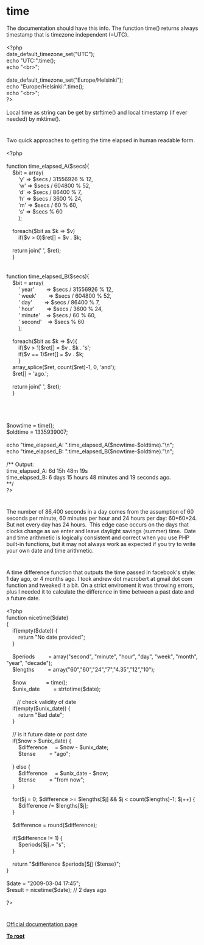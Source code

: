 # time




<div class="phpcode"><span class="html">
The documentation should have this info. The function time() returns always timestamp that is timezone independent (=UTC).
<br>
<br><span class="default">&lt;?php
<br>date_default_timezone_set</span><span class="keyword">(</span><span class="string">&quot;UTC&quot;</span><span class="keyword">); 
<br>echo </span><span class="string">&quot;UTC:&quot;</span><span class="keyword">.</span><span class="default">time</span><span class="keyword">();
<br>echo </span><span class="string">&quot;&lt;br&gt;&quot;</span><span class="keyword">;
<br>
<br></span><span class="default">date_default_timezone_set</span><span class="keyword">(</span><span class="string">&quot;Europe/Helsinki&quot;</span><span class="keyword">); 
<br>echo </span><span class="string">&quot;Europe/Helsinki:&quot;</span><span class="keyword">.</span><span class="default">time</span><span class="keyword">();
<br>echo </span><span class="string">&quot;&lt;br&gt;&quot;</span><span class="keyword">;
<br></span><span class="default">?&gt;
<br></span>
<br>Local time as string can be get by strftime() and local timestamp (if ever needed) by mktime().</span>
</div>
  

#


<div class="phpcode"><span class="html">
Two quick approaches to getting the time elapsed in human readable form.<br><br><span class="default">&lt;?php<br><br></span><span class="keyword">function </span><span class="default">time_elapsed_A</span><span class="keyword">(</span><span class="default">$secs</span><span class="keyword">){<br>&#xA0; &#xA0; </span><span class="default">$bit </span><span class="keyword">= array(<br>&#xA0; &#xA0; &#xA0; &#xA0; </span><span class="string">&apos;y&apos; </span><span class="keyword">=&gt; </span><span class="default">$secs </span><span class="keyword">/ </span><span class="default">31556926 </span><span class="keyword">% </span><span class="default">12</span><span class="keyword">,<br>&#xA0; &#xA0; &#xA0; &#xA0; </span><span class="string">&apos;w&apos; </span><span class="keyword">=&gt; </span><span class="default">$secs </span><span class="keyword">/ </span><span class="default">604800 </span><span class="keyword">% </span><span class="default">52</span><span class="keyword">,<br>&#xA0; &#xA0; &#xA0; &#xA0; </span><span class="string">&apos;d&apos; </span><span class="keyword">=&gt; </span><span class="default">$secs </span><span class="keyword">/ </span><span class="default">86400 </span><span class="keyword">% </span><span class="default">7</span><span class="keyword">,<br>&#xA0; &#xA0; &#xA0; &#xA0; </span><span class="string">&apos;h&apos; </span><span class="keyword">=&gt; </span><span class="default">$secs </span><span class="keyword">/ </span><span class="default">3600 </span><span class="keyword">% </span><span class="default">24</span><span class="keyword">,<br>&#xA0; &#xA0; &#xA0; &#xA0; </span><span class="string">&apos;m&apos; </span><span class="keyword">=&gt; </span><span class="default">$secs </span><span class="keyword">/ </span><span class="default">60 </span><span class="keyword">% </span><span class="default">60</span><span class="keyword">,<br>&#xA0; &#xA0; &#xA0; &#xA0; </span><span class="string">&apos;s&apos; </span><span class="keyword">=&gt; </span><span class="default">$secs </span><span class="keyword">% </span><span class="default">60<br>&#xA0; &#xA0; &#xA0; &#xA0; </span><span class="keyword">);<br>&#xA0; &#xA0; &#xA0; &#xA0; <br>&#xA0; &#xA0; foreach(</span><span class="default">$bit </span><span class="keyword">as </span><span class="default">$k </span><span class="keyword">=&gt; </span><span class="default">$v</span><span class="keyword">)<br>&#xA0; &#xA0; &#xA0; &#xA0; if(</span><span class="default">$v </span><span class="keyword">&gt; </span><span class="default">0</span><span class="keyword">)</span><span class="default">$ret</span><span class="keyword">[] = </span><span class="default">$v </span><span class="keyword">. </span><span class="default">$k</span><span class="keyword">;<br>&#xA0; &#xA0; &#xA0; &#xA0; <br>&#xA0; &#xA0; return </span><span class="default">join</span><span class="keyword">(</span><span class="string">&apos; &apos;</span><span class="keyword">, </span><span class="default">$ret</span><span class="keyword">);<br>&#xA0; &#xA0; }<br>&#xA0; &#xA0; <br><br>function </span><span class="default">time_elapsed_B</span><span class="keyword">(</span><span class="default">$secs</span><span class="keyword">){<br>&#xA0; &#xA0; </span><span class="default">$bit </span><span class="keyword">= array(<br>&#xA0; &#xA0; &#xA0; &#xA0; </span><span class="string">&apos; year&apos;&#xA0; &#xA0; &#xA0; &#xA0; </span><span class="keyword">=&gt; </span><span class="default">$secs </span><span class="keyword">/ </span><span class="default">31556926 </span><span class="keyword">% </span><span class="default">12</span><span class="keyword">,<br>&#xA0; &#xA0; &#xA0; &#xA0; </span><span class="string">&apos; week&apos;&#xA0; &#xA0; &#xA0; &#xA0; </span><span class="keyword">=&gt; </span><span class="default">$secs </span><span class="keyword">/ </span><span class="default">604800 </span><span class="keyword">% </span><span class="default">52</span><span class="keyword">,<br>&#xA0; &#xA0; &#xA0; &#xA0; </span><span class="string">&apos; day&apos;&#xA0; &#xA0; &#xA0; &#xA0; </span><span class="keyword">=&gt; </span><span class="default">$secs </span><span class="keyword">/ </span><span class="default">86400 </span><span class="keyword">% </span><span class="default">7</span><span class="keyword">,<br>&#xA0; &#xA0; &#xA0; &#xA0; </span><span class="string">&apos; hour&apos;&#xA0; &#xA0; &#xA0; &#xA0; </span><span class="keyword">=&gt; </span><span class="default">$secs </span><span class="keyword">/ </span><span class="default">3600 </span><span class="keyword">% </span><span class="default">24</span><span class="keyword">,<br>&#xA0; &#xA0; &#xA0; &#xA0; </span><span class="string">&apos; minute&apos;&#xA0; &#xA0; </span><span class="keyword">=&gt; </span><span class="default">$secs </span><span class="keyword">/ </span><span class="default">60 </span><span class="keyword">% </span><span class="default">60</span><span class="keyword">,<br>&#xA0; &#xA0; &#xA0; &#xA0; </span><span class="string">&apos; second&apos;&#xA0; &#xA0; </span><span class="keyword">=&gt; </span><span class="default">$secs </span><span class="keyword">% </span><span class="default">60<br>&#xA0; &#xA0; &#xA0; &#xA0; </span><span class="keyword">);<br>&#xA0; &#xA0; &#xA0; &#xA0; <br>&#xA0; &#xA0; foreach(</span><span class="default">$bit </span><span class="keyword">as </span><span class="default">$k </span><span class="keyword">=&gt; </span><span class="default">$v</span><span class="keyword">){<br>&#xA0; &#xA0; &#xA0; &#xA0; if(</span><span class="default">$v </span><span class="keyword">&gt; </span><span class="default">1</span><span class="keyword">)</span><span class="default">$ret</span><span class="keyword">[] = </span><span class="default">$v </span><span class="keyword">. </span><span class="default">$k </span><span class="keyword">. </span><span class="string">&apos;s&apos;</span><span class="keyword">;<br>&#xA0; &#xA0; &#xA0; &#xA0; if(</span><span class="default">$v </span><span class="keyword">== </span><span class="default">1</span><span class="keyword">)</span><span class="default">$ret</span><span class="keyword">[] = </span><span class="default">$v </span><span class="keyword">. </span><span class="default">$k</span><span class="keyword">;<br>&#xA0; &#xA0; &#xA0; &#xA0; }<br>&#xA0; &#xA0; </span><span class="default">array_splice</span><span class="keyword">(</span><span class="default">$ret</span><span class="keyword">, </span><span class="default">count</span><span class="keyword">(</span><span class="default">$ret</span><span class="keyword">)-</span><span class="default">1</span><span class="keyword">, </span><span class="default">0</span><span class="keyword">, </span><span class="string">&apos;and&apos;</span><span class="keyword">);<br>&#xA0; &#xA0; </span><span class="default">$ret</span><span class="keyword">[] = </span><span class="string">&apos;ago.&apos;</span><span class="keyword">;<br>&#xA0; &#xA0; <br>&#xA0; &#xA0; return </span><span class="default">join</span><span class="keyword">(</span><span class="string">&apos; &apos;</span><span class="keyword">, </span><span class="default">$ret</span><span class="keyword">);<br>&#xA0; &#xA0; }<br>&#xA0; &#xA0; <br><br>&#xA0; &#xA0; <br>&#xA0; &#xA0; <br></span><span class="default">$nowtime </span><span class="keyword">= </span><span class="default">time</span><span class="keyword">();<br></span><span class="default">$oldtime </span><span class="keyword">= </span><span class="default">1335939007</span><span class="keyword">;<br><br>echo </span><span class="string">&quot;time_elapsed_A: &quot;</span><span class="keyword">.</span><span class="default">time_elapsed_A</span><span class="keyword">(</span><span class="default">$nowtime</span><span class="keyword">-</span><span class="default">$oldtime</span><span class="keyword">).</span><span class="string">&quot;\n&quot;</span><span class="keyword">;<br>echo </span><span class="string">&quot;time_elapsed_B: &quot;</span><span class="keyword">.</span><span class="default">time_elapsed_B</span><span class="keyword">(</span><span class="default">$nowtime</span><span class="keyword">-</span><span class="default">$oldtime</span><span class="keyword">).</span><span class="string">&quot;\n&quot;</span><span class="keyword">;<br><br></span><span class="comment">/** Output:<br>time_elapsed_A: 6d 15h 48m 19s<br>time_elapsed_B: 6 days 15 hours 48 minutes and 19 seconds ago.<br>**/<br></span><span class="default">?&gt;</span>
</span>
</div>
  

#


<div class="phpcode"><span class="html">
The number of 86,400 seconds in a day comes from the assumption of 60 seconds per minute, 60 minutes per hour and 24 hours per day: 60*60*24.&#xA0; But not every day has 24 hours.&#xA0; This edge case occurs on the days that clocks change as we enter and leave daylight savings (summer) time.&#xA0; Date and time arithmetic is logically consistent and correct when you use PHP built-in functions, but it may not always work as expected if you try to write your own date and time arithmetic.</span>
</div>
  

#


<div class="phpcode"><span class="html">
A time difference function that outputs the time passed in facebook&apos;s style: 1 day ago, or 4 months ago. I took andrew dot macrobert at gmail dot com function and tweaked it a bit. On a strict enviroment it was throwing errors, plus I needed it to calculate the difference in time between a past date and a future date. <br><br><span class="default">&lt;?php<br></span><span class="keyword">function </span><span class="default">nicetime</span><span class="keyword">(</span><span class="default">$date</span><span class="keyword">)<br>{<br>&#xA0; &#xA0; if(empty(</span><span class="default">$date</span><span class="keyword">)) {<br>&#xA0; &#xA0; &#xA0; &#xA0; return </span><span class="string">&quot;No date provided&quot;</span><span class="keyword">;<br>&#xA0; &#xA0; }<br>&#xA0; &#xA0; <br>&#xA0; &#xA0; </span><span class="default">$periods&#xA0; &#xA0; &#xA0; &#xA0;&#xA0; </span><span class="keyword">= array(</span><span class="string">&quot;second&quot;</span><span class="keyword">, </span><span class="string">&quot;minute&quot;</span><span class="keyword">, </span><span class="string">&quot;hour&quot;</span><span class="keyword">, </span><span class="string">&quot;day&quot;</span><span class="keyword">, </span><span class="string">&quot;week&quot;</span><span class="keyword">, </span><span class="string">&quot;month&quot;</span><span class="keyword">, </span><span class="string">&quot;year&quot;</span><span class="keyword">, </span><span class="string">&quot;decade&quot;</span><span class="keyword">);<br>&#xA0; &#xA0; </span><span class="default">$lengths&#xA0; &#xA0; &#xA0; &#xA0;&#xA0; </span><span class="keyword">= array(</span><span class="string">&quot;60&quot;</span><span class="keyword">,</span><span class="string">&quot;60&quot;</span><span class="keyword">,</span><span class="string">&quot;24&quot;</span><span class="keyword">,</span><span class="string">&quot;7&quot;</span><span class="keyword">,</span><span class="string">&quot;4.35&quot;</span><span class="keyword">,</span><span class="string">&quot;12&quot;</span><span class="keyword">,</span><span class="string">&quot;10&quot;</span><span class="keyword">);<br>&#xA0; &#xA0; <br>&#xA0; &#xA0; </span><span class="default">$now&#xA0; &#xA0; &#xA0; &#xA0; &#xA0; &#xA0;&#xA0; </span><span class="keyword">= </span><span class="default">time</span><span class="keyword">();<br>&#xA0; &#xA0; </span><span class="default">$unix_date&#xA0; &#xA0; &#xA0; &#xA0;&#xA0; </span><span class="keyword">= </span><span class="default">strtotime</span><span class="keyword">(</span><span class="default">$date</span><span class="keyword">);<br>&#xA0; &#xA0; <br>&#xA0; &#xA0; &#xA0;&#xA0; </span><span class="comment">// check validity of date<br>&#xA0; &#xA0; </span><span class="keyword">if(empty(</span><span class="default">$unix_date</span><span class="keyword">)) {&#xA0; &#xA0; <br>&#xA0; &#xA0; &#xA0; &#xA0; return </span><span class="string">&quot;Bad date&quot;</span><span class="keyword">;<br>&#xA0; &#xA0; }<br><br>&#xA0; &#xA0; </span><span class="comment">// is it future date or past date<br>&#xA0; &#xA0; </span><span class="keyword">if(</span><span class="default">$now </span><span class="keyword">&gt; </span><span class="default">$unix_date</span><span class="keyword">) {&#xA0; &#xA0; <br>&#xA0; &#xA0; &#xA0; &#xA0; </span><span class="default">$difference&#xA0; &#xA0;&#xA0; </span><span class="keyword">= </span><span class="default">$now </span><span class="keyword">- </span><span class="default">$unix_date</span><span class="keyword">;<br>&#xA0; &#xA0; &#xA0; &#xA0; </span><span class="default">$tense&#xA0; &#xA0; &#xA0; &#xA0;&#xA0; </span><span class="keyword">= </span><span class="string">&quot;ago&quot;</span><span class="keyword">;<br>&#xA0; &#xA0; &#xA0; &#xA0; <br>&#xA0; &#xA0; } else {<br>&#xA0; &#xA0; &#xA0; &#xA0; </span><span class="default">$difference&#xA0; &#xA0;&#xA0; </span><span class="keyword">= </span><span class="default">$unix_date </span><span class="keyword">- </span><span class="default">$now</span><span class="keyword">;<br>&#xA0; &#xA0; &#xA0; &#xA0; </span><span class="default">$tense&#xA0; &#xA0; &#xA0; &#xA0;&#xA0; </span><span class="keyword">= </span><span class="string">&quot;from now&quot;</span><span class="keyword">;<br>&#xA0; &#xA0; }<br>&#xA0; &#xA0; <br>&#xA0; &#xA0; for(</span><span class="default">$j </span><span class="keyword">= </span><span class="default">0</span><span class="keyword">; </span><span class="default">$difference </span><span class="keyword">&gt;= </span><span class="default">$lengths</span><span class="keyword">[</span><span class="default">$j</span><span class="keyword">] &amp;&amp; </span><span class="default">$j </span><span class="keyword">&lt; </span><span class="default">count</span><span class="keyword">(</span><span class="default">$lengths</span><span class="keyword">)-</span><span class="default">1</span><span class="keyword">; </span><span class="default">$j</span><span class="keyword">++) {<br>&#xA0; &#xA0; &#xA0; &#xA0; </span><span class="default">$difference </span><span class="keyword">/= </span><span class="default">$lengths</span><span class="keyword">[</span><span class="default">$j</span><span class="keyword">];<br>&#xA0; &#xA0; }<br>&#xA0; &#xA0; <br>&#xA0; &#xA0; </span><span class="default">$difference </span><span class="keyword">= </span><span class="default">round</span><span class="keyword">(</span><span class="default">$difference</span><span class="keyword">);<br>&#xA0; &#xA0; <br>&#xA0; &#xA0; if(</span><span class="default">$difference </span><span class="keyword">!= </span><span class="default">1</span><span class="keyword">) {<br>&#xA0; &#xA0; &#xA0; &#xA0; </span><span class="default">$periods</span><span class="keyword">[</span><span class="default">$j</span><span class="keyword">].= </span><span class="string">&quot;s&quot;</span><span class="keyword">;<br>&#xA0; &#xA0; }<br>&#xA0; &#xA0; <br>&#xA0; &#xA0; return </span><span class="string">&quot;</span><span class="default">$difference</span><span class="string"> </span><span class="default">$periods</span><span class="keyword">[</span><span class="default">$j</span><span class="keyword">]</span><span class="string"> </span><span class="keyword">{</span><span class="default">$tense</span><span class="keyword">}</span><span class="string">&quot;</span><span class="keyword">;<br>}<br><br></span><span class="default">$date </span><span class="keyword">= </span><span class="string">&quot;2009-03-04 17:45&quot;</span><span class="keyword">;<br></span><span class="default">$result </span><span class="keyword">= </span><span class="default">nicetime</span><span class="keyword">(</span><span class="default">$date</span><span class="keyword">); </span><span class="comment">// 2 days ago<br><br></span><span class="default">?&gt;</span>
</span>
</div>
  

#

[Official documentation page](https://www.php.net/manual/en/function.time.php)

**[To root](/README.md)**